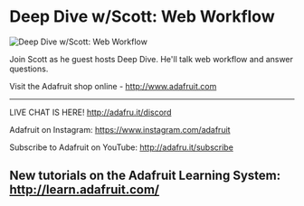 # Deep Dive w/Scott: Web Workflow

![Deep Dive w/Scott: Web Workflow](https://i.ytimg.com/vi/oN88sM6eQQs/sddefault.jpg 'Deep Dive w/Scott: Web Workflow')

Join Scott as he guest hosts Deep Dive. He'll talk web workflow and answer questions.

Visit the Adafruit shop online - http://www.adafruit.com

-----------------------------------------
LIVE CHAT IS HERE! http://adafru.it/discord

Adafruit on Instagram: https://www.instagram.com/adafruit

Subscribe to Adafruit on YouTube: http://adafru.it/subscribe

New tutorials on the Adafruit Learning System: http://learn.adafruit.com/
-----------------------------------------
